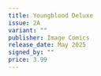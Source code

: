 ```yaml
---
title: Youngblood Deluxe
issue: 2A
variant: ""
publisher: Image Comics
release_date: May 2025
signed_by: ""
price: 3.99
---
```

